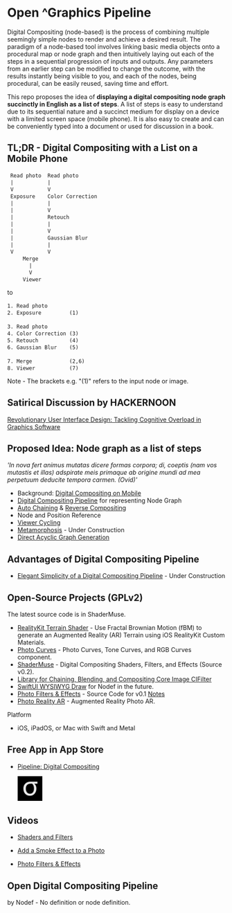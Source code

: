 # Open ^Graphics Pipeline

Digital Compositing (node-based) is the process of combining multiple seemingly simple nodes to render and achieve a desired result. The paradigm of a node-based tool involves linking basic media objects onto a procedural map or node graph and then intuitively laying out each of the steps in a sequential progression of inputs and outputs. Any parameters from an earlier step can be modified to change the outcome, with the results instantly being visible to you, and each of the nodes, being procedural, can be easily reused, saving time and effort.

This repo proposes the idea of **displaying a digital compositing node graph succinctly in English as a list of steps**. A list of steps is easy to understand due to its sequential nature and a succinct medium for display on a device with a limited screen space (mobile phone). It is also easy to create and can be conveniently typed into a document or used for discussion in a book.

## TL;DR - Digital Compositing with a List on a Mobile Phone

     Read photo  Read photo
     |           |     
     V           V     
     Exposure    Color Correction 
     |           |
     |           V
     |           Retouch
     |           |
     |           V
     |           Gaussian Blur
     |           |
     V           V
         Merge
           |
           V
         Viewer
         
to

    1. Read photo       
    2. Exposure         (1)    
  
    3. Read photo       
    4. Color Correction (3)     
    5. Retouch          (4)     
    6. Gaussian Blur    (5)     
  
    7. Merge            (2,6)  
    8. Viewer           (7)     

Note - The brackets e.g. "(1)" refers to the input node or image.

## Satirical Discussion by HACKERNOON

[Revolutionary User Interface Design: Tackling Cognitive Overload in Graphics Software](https://hackernoon.com/revolutionary-user-interface-design-tackling-cognitive-overload-in-graphics-software) 

## Proposed Idea: Node graph as a list of steps

*'In nova fert animus mutatas dicere formas
corpora; di, coeptis (nam vos mutastis et illas)
adspirate meis primaque ab origine mundi
ad mea perpetuum deducite tempora carmen. (Ovid)'* 

* Background: [Digital Compositing on Mobile](documentation/NodeBasedCompositingOnMobile.md)
* [Digital Compositing Pipeline](documentation/NodePipeline.md) for representing Node Graph
* [Auto Chaining](documentation/AutoChaining.md) & [Reverse Compositing](documentation/ReverseCompositing.md)
* Node and Position Reference
* [Viewer Cycling](documentation/ViewerCycling.md)
* [Metamorphosis](documentation/Metamorphosis.md) - Under Construction
* [Direct Acyclic Graph Generation](documentation/DirectedAcyclicGraphGeneration.md)

## Advantages of Digital Compositing Pipeline
* [Elegant Simplicity of a Digital Compositing Pipeline](documentation/DigitalCompositingPipelineAdvantages.md) - Under Construction

## Open-Source Projects (GPLv2)

The latest source code is in ShaderMuse. 

* [RealityKit Terrain Shader](https://github.com/Misfits-Rebels-Outcasts/RealityKit-Terrain-Shader) - Use Fractal Brownian Motion (fBM) to generate an Augmented Reality (AR) Terrain using iOS RealityKit Custom Materials.
* [Photo Curves](https://github.com/Misfits-Rebels-Outcasts/Photo-Curves) - Photo Curves, Tone Curves, and RGB Curves component.
* [ShaderMuse](https://github.com/Misfits-Rebels-Outcasts/ShaderMuse) - Digital Compositing Shaders, Filters, and Effects (Source v0.2).
* [Library for Chaining, Blending, and Compositing Core Image CIFilter](documentation/ChainingBlendingCompositingCoreImageCIFilters.md) 
* [SwiftUI WYSIWYG Draw](https://github.com/Misfits-Rebels-Outcasts/SwiftUI-WYSIWYG-Draw) for Nodef in the future.
* [Photo Filters & Effects](code/Nodef) - Source Code for v0.1 [Notes](code/Readme.md)
* [Photo Reality AR](https://photorealityar.com) - Augmented Reality Photo AR.

Platform
* iOS, iPadOS, or Mac with Swift and Metal

## Free App in App Store

* [Pipeline: Digital Compositing](https://apps.apple.com/us/app/pipeline-digital-compositing/id1640788489)

  <img src="documentation/sigmanode3.png" width="12%" height="12%">
     
## Videos

* [Shaders and Filters](https://www.youtube.com/shorts/8rLejlmGEKI)

* [Add a Smoke Effect to a Photo](https://www.youtube.com/watch?v=tvza2kf4cDQ)

* [Photo Filters & Effects](https://www.youtube.com/watch?v=dlnh_09_rvA)

## Open Digital Compositing Pipeline

by Nodef - No definition or node definition.


